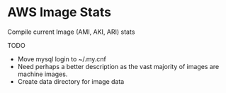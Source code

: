 AWS Image Stats
==============

Compile current Image (AMI, AKI, ARI) stats  

TODO

* Move mysql login to ~/.my.cnf
* Need perhaps a better description as the vast majority of images are machine images.
* Create data directory for image data
